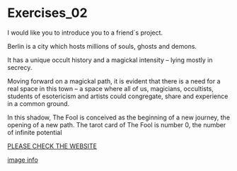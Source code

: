 # Exercises_02
I would like you to introduce you to a friend´s project.

Berlin is a city which hosts millions of souls, ghosts and demons.

It has a unique occult history and a magickal intensity – lying mostly in secrecy.

Moving forward on a magickal path, it is evident that there is a need for a real space in this town – a space where all of us, magicians, occultists, students of esotericism and artists could congregate, share and experience in a common ground.

In this shadow, The Fool is conceived as the beginning of a new journey, the opening of a new path. The tarot card of The Fool is number 0, the number of infinite potential

[PLEASE CHECK THE WEBSITE](https://thefool-berlin.com/about/)

[image info](../noLettersLogo-1-300x225.png)